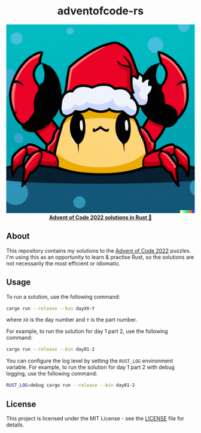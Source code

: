 <div align="center">
  <h1>adventofcode-rs</h1>
  <img src="docs/images/logo.png">
  <a href="#about"><strong>Advent of Code 2022 solutions in Rust 🦀</strong></a>
</div>

## About

This repository contains my solutions to the [Advent of Code 2022](https://adventofcode.com/2022) puzzles. I'm using this as an opportunity to learn & practise Rust, so the solutions are not necessarily the most efficient or idiomatic.

## Usage

To run a solution, use the following command:

```bash
cargo run --release --bin dayXX-Y
```

where `XX` is the day number and `Y` is the part number.

For example, to run the solution for day 1 part 2, use the following command:

```bash
cargo run --release --bin day01-2
```

You can configure the log level by setting the `RUST_LOG` environment variable. For example, to run the solution for day 1 part 2 with debug logging, use the following command:

```bash
RUST_LOG=debug cargo run --release --bin day01-2
```

## License

This project is licensed under the MIT License - see the [LICENSE](LICENSE) file for details.